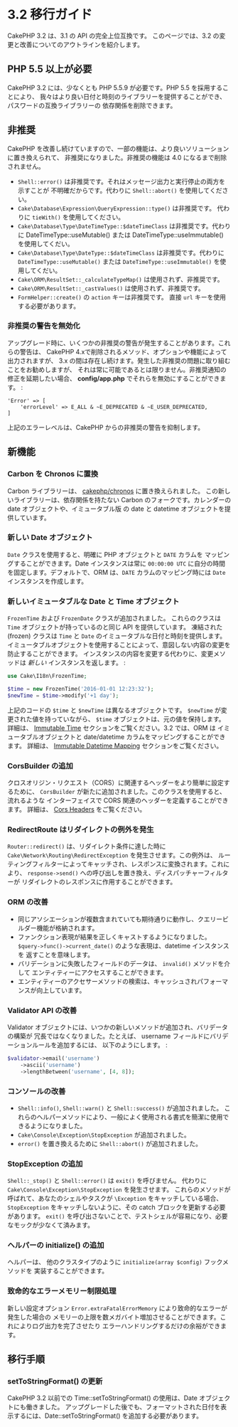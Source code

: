 # 3.2 移行ガイド

CakePHP 3.2 は、3.1 の API の完全上位互換です。
このページでは、3.2 の変更と改善についてのアウトラインを紹介します。

## PHP 5.5 以上が必要

CakePHP 3.2 には、少なくとも PHP 5.5.9 が必要です。PHP 5.5 を採用することにより、
我々はより良い日付と時刻のライブラリーを提供することができ、パスワードの互換ライブラリーの
依存関係を削除できます。

## 非推奨

CakePHP を改善し続けていますので、一部の機能は、より良いソリューションに置き換えられて、
非推奨になりました。非推奨の機能は 4.0 になるまで削除されません。

- `Shell::error()` は非推奨です。それはメッセージ出力と実行停止の両方を示すことが
  不明確だからです。代わりに `Shell::abort()` を使用してください。
- `Cake\Database\Expression\QueryExpression::type()` は非推奨です。
  代わりに `tieWith()` を使用してください。
- `Cake\Database\Type\DateTimeType::$dateTimeClass` は非推奨です。代わりに
  DateTimeType::useMutable() または DateTimeType::useImmutable() を使用してくだい。
- `Cake\Database\Type\DateType::$dateTimeClass` は非推奨です。代わりに
  `DateTimeType::useMutable()` または `DateTimeType::useImmutable()`
  を使用してくだい。
- `Cake\ORM\ResultSet::_calculateTypeMap()` は使用されず、非推奨です。
- `Cake\ORM\ResultSet::_castValues()` は使用されず、非推奨です。
- `FormHelper::create()` の `action` キーは非推奨です。
  直接 `url` キーを使用する必要があります。

### 非推奨の警告を無効化

アップグレード時に、いくつかの非推奨の警告が発生することがあります。これらの警告は、
CakePHP 4.xで削除されるメソッド、オプションや機能によって出力されますが、
3.x の間は存在し続けます。発生した非推奨の問題に取り組むことをお勧めしますが、
それは常に可能であるとは限りません。非推奨通知の修正を延期したい場合、
**config/app.php** でそれらを無効にすることができます。 :

    'Error' => [
        'errorLevel' => E_ALL & ~E_DEPRECATED & ~E_USER_DEPRECATED,
    ]

上記のエラーレベルは、CakePHP からの非推奨の警告を抑制します。

## 新機能

### Carbon を Chronos に置換

Carbon ライブラリーは、 [cakephp/chronos](../chronos) に置き換えられました。
この新しいライブラリーは、依存関係を持たない Carbon のフォークです。カレンダーの
date オブジェクトや、イミュータブル版 の date と datetime オブジェクトを提供しています。

### 新しい Date オブジェクト

`Date` クラスを使用すると、明確に PHP オブジェクトと `DATE` カラムを
マッピングすることができます。Date インスタンスは常に `00:00:00 UTC`
に自分の時間を固定します。デフォルトで、ORM は、`DATE` カラムのマッピング時には
`Date` インスタンスを作成します。

### 新しいイミュータブルな Date と Time オブジェクト

`FrozenTime` および `FrozenDate` クラスが追加されました。
これらのクラスは `Time` オブジェクトが持っているのと同じ API を提供しています。
凍結された (frozen) クラスは `Time` と `Date` のイミュータブルな日付と時刻を提供します。
イミュータブルオブジェクトを使用することによって、意図しない内容の変更を防止することができます。
インスタンスの内容を変更する代わりに、変更メソッドは *新しい* インスタンスを返します。 :

``` php
use Cake\I18n\FrozenTime;

$time = new FrozenTime('2016-01-01 12:23:32');
$newTime = $time->modify('+1 day');
```

上記のコードの `$time` と `$newTime` は異なるオブジェクトです。 `$newTime`
が変更された値を持っていながら、 `$time` オブジェクトは、元の値を保持します。
詳細は、 [Immutable Time](../core-libraries/time#immutable-time) セクションをご覧ください。3.2 では、ORM は
イミュータブルオブジェクトと date/datetime カラムをマッピングすることができます。
詳細は、 [Immutable Datetime Mapping](../orm/database-basics#immutable-datetime-mapping) セクションをご覧ください。

### CorsBuilder の追加

クロスオリジン・リクエスト（CORS）に関連するヘッダーをより簡単に設定するために、
`CorsBuilder` が新たに追加されました。このクラスを使用すると、流れるような
インターフェイスで CORS 関連のヘッダーを定義することができます。
詳細は、 [Cors Headers](../controllers/request-response#cors-headers) をご覧ください。

### RedirectRoute はリダイレクトの例外を発生

`Router::redirect()` は、リダイレクト条件に達した時に
`Cake\Network\Routing\RedirectException` を発生させます。この例外は、
ルーティングフィルターによってキャッチされ、レスポンスに変換されます。これにより、
`response->send()` への呼び出しを置き換え、ディスパッチャーフィルターが
リダイレクトのレスポンスに作用することができます。

### ORM の改善

- 同じアソシエーションが複数含まれていても期待通りに動作し、クエリービルダー機能が格納されます。
- ファンクション表現が結果を正しくキャストするようになりました。
  `$query->func()->current_date()` のような表現は、datetime インスタンスを
  返すことを意味します。
- バリデーションに失敗したフィールドのデータは、 `invalid()` メソッドを介して
  エンティティーにアクセスすることができます。
- エンティティーのアクセサーメソッドの検索は、キャッシュされパフォーマンスが向上しています。

### Validator API の改善

Validator オブジェクトには、いつかの新しいメソッドが追加され、バリデータの構築が
冗長ではなくなりました。たとえば、 username フィールドにバリデーションルールを追加するには、
以下のようにします。 :

``` php
$validator->email('username')
    ->ascii('username')
    ->lengthBetween('username', [4, 8]);
```

### コンソールの改善

- `Shell::info()`, `Shell::warn()` と `Shell::success()` が追加されました。
  これらのヘルパーメソッドにより、一般によく使用される書式を簡潔に使用できるようになりました。
- `Cake\Console\Exception\StopException` が追加されました。
- `error()` を置き換えるために `Shell::abort()` が追加されました。

### StopException の追加

`Shell::_stop()` と `Shell::error()` は `exit()` を呼びません。
代わりに `Cake\Console\Exception\StopException` を発生させます。
これらのメソッドが呼ばれて、あなたのシェルやタスクが `\Exception` をキャッチしている場合、
`StopException` をキャッチしないように、その catch ブロックを更新する必要があります。
`exit()` を呼び出さないことで、テストシェルが容易になり、必要なモックが少なくて済みます。

### ヘルパーの initialize() の追加

ヘルパーは、 他のクラスタイプのように `initialize(array $config)` フックメソッドを
実装することができます。

### 致命的なエラーメモリー制限処理

新しい設定オプション `Error.extraFatalErrorMemory` により致命的なエラーが発生した場合の
メモリーの上限を数メガバイト増加させることができます。これによりログ出力を完了させたり
エラーハンドリングするだけの余裕ができます。

## 移行手順

### setToStringFormat() の更新

CakePHP 3.2 以前での Time::setToStringFormat() の使用は、Date オブジェクトにも働きました。
アップグレードした後でも、フォーマットされた日付を表示するには、Date::setToStringFormat()
を追加する必要があります。

